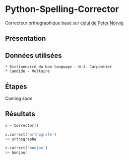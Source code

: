 # Python-Spelling-Corrector

Correcteur orthographique basé sur [celui de Peter Norvig](http://norvig.com/spell-correct.html)

Présentation
------------

Données utilisées
-----------------

    * Dictionnaire du bon language - N-J. Carpentier
    * Candide - Voltaire

Étapes
------

Coming soon

Résultats
---------
```python
c = Corrector()

c.correct('orthografe')
>> orthographe

c.correct('bnojou')
>> bonjour
```
